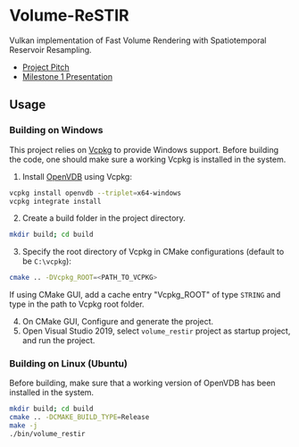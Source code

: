# Volume-ReSTIR
Vulkan implementation of Fast Volume Rendering with Spatiotemporal Reservoir Resampling.

- [Project Pitch](https://github.com/TheSmokeyGuys/Volume-ReSTIR-Vulkan/blob/main/docs/CIS%20565%20Final%20project%20pitch.pdf)
- [Milestone 1 Presentation](https://github.com/TheSmokeyGuys/Volume-ReSTIR-Vulkan/blob/UserRYang-patch-1/docs/CIS%20565%20Milestone1.pdf)

## Usage
### Building on Windows
This project relies on [Vcpkg](https://github.com/microsoft/vcpkg) to provide Windows support. Before building the code, one should make sure a working Vcpkg is installed in the system.

1. Install [OpenVDB](https://www.openvdb.org/) using Vcpkg:

```bash
vcpkg install openvdb --triplet=x64-windows
vcpkg integrate install
```

2. Create a build folder in the project directory.

```bash
mkdir build; cd build
```

3. Specify the root directory of Vcpkg in CMake configurations (default to be `C:\vcpkg`):

```bash
cmake .. -DVcpkg_ROOT=<PATH_TO_VCPKG>
```
If using CMake GUI, add a cache entry "Vcpkg_ROOT" of type `STRING` and type in the path to Vcpkg root folder.

4. On CMake GUI, Configure and generate the project.
5. Open Visual Studio 2019, select `volume_restir` project as startup project, and run the project.

### Building on Linux (Ubuntu)
Before building, make sure that a working version of OpenVDB has been installed in the system.

```bash
mkdir build; cd build
cmake .. -DCMAKE_BUILD_TYPE=Release
make -j
./bin/volume_restir
```
